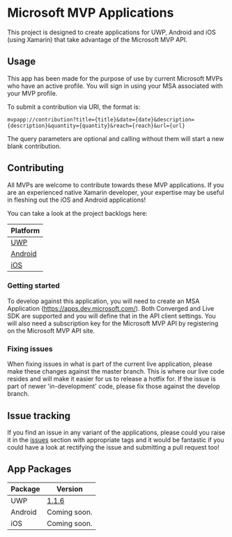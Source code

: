 Microsoft MVP Applications
===========

This project is designed to create applications for UWP, Android and iOS (using Xamarin) that take advantage of the Microsoft MVP API.  

## Usage
This app has been made for the purpose of use by current Microsoft MVPs who have an active profile. You will sign in using your MSA associated with your MVP profile.

To submit a contribution via URI, the format is:

```
mvpapp://contribution?title={title}&date={date}&description={description}&quantity={quantity}&reach={reach}&url={url}
```

The query parameters are optional and calling without them will start a new blank contribution.

## Contributing
All MVPs are welcome to contribute towards these MVP applications. If you are an experienced native Xamarin developer, your expertise may be useful in fleshing out the iOS and Android applications!

You can take a look at the project backlogs here:

| Platform |
| ------ |
| [UWP](https://github.com/jamesmcroft/MS-MVP-Apps/projects/1) |
| [Android](https://github.com/jamesmcroft/MS-MVP-Apps/projects/2) |
| [iOS](https://github.com/jamesmcroft/MS-MVP-Apps/projects/3) |

### Getting started

To develop against this application, you will need to create an MSA Application (https://apps.dev.microsoft.com/). Both Converged and Live SDK are supported and you will define that in the API client settings. You will also need a subscription key for the Microsoft MVP API by registering on the Microsoft MVP API site. 

### Fixing issues

When fixing issues in what is part of the current live application, please make these changes against the master branch. This is where our live code resides and will make it easier for us to release a hotfix for. If the issue is part of newer 'in-development' code, please fix those against the develop branch.

## Issue tracking

If you find an issue in any variant of the applications, please could you raise it in the [issues](https://github.com/jamesmcroft/mvp-api-app/issues) section with appropriate tags and it would be fantastic if you could have a look at rectifying the issue and submitting a pull request too!

## App Packages

| Package | Version |
| ------ | ------ |
| UWP | [1.1.6](https://www.microsoft.com/en-us/store/p/mvp-community-app/9nm26mmrjbpf) |
| Android | Coming soon. |
| iOS | Coming soon. |

